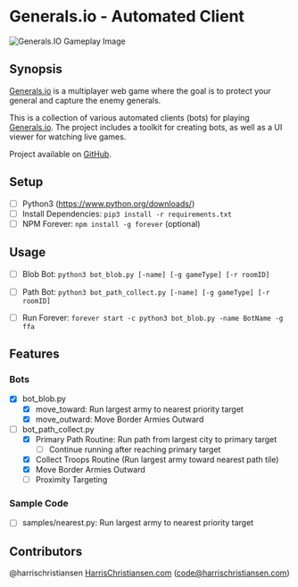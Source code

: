 # Generals.io - Automated Client

![Generals.IO Gameplay Image](http://files.harrischristiansen.com/0r0y0C1t2r26/generals.png "Generals.IO Gameplay Image")

## Synopsis

[Generals.io](http://generals.io) is a multiplayer web game where the goal is to protect your general and capture the enemy generals.  

This is a collection of various automated clients (bots) for playing [Generals.io](http://generals.io). The project includes a toolkit for creating bots, as well as a UI viewer for watching live games.  

Project available on [GitHub](https://github.com/harrischristiansen/generals-bot).  

## Setup

- [ ] Python3 (https://www.python.org/downloads/)
- [ ] Install Dependencies: `pip3 install -r requirements.txt`
- [ ] NPM Forever: `npm install -g forever` (optional)

## Usage

- [ ] Blob Bot: `python3 bot_blob.py [-name] [-g gameType] [-r roomID]`
- [ ] Path Bot: `python3 bot_path_collect.py [-name] [-g gameType] [-r roomID]`

- [ ] Run Forever: `forever start -c python3 bot_blob.py -name BotName -g ffa`

## Features

### Bots
- [X] bot_blob.py
	- [X] move_toward: Run largest army to nearest priority target
	- [X] move_outward: Move Border Armies Outward
- [ ] bot_path_collect.py
	- [X] Primary Path Routine: Run path from largest city to primary target
		- [ ] Continue running after reaching primary target
	- [X] Collect Troops Routine (Run largest army toward nearest path tile)
	- [X] Move Border Armies Outward
	- [ ] Proximity Targeting

### Sample Code
- [ ] samples/nearest.py: Run largest army to nearest priority target

## Contributors

@harrischristiansen [HarrisChristiansen.com](http://www.harrischristiansen.com) (code@harrischristiansen.com)  
